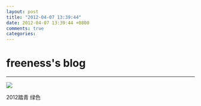 ```yaml
---
layout: post
title: "2012-04-07 13:39:44"
date: 2012-04-07 13:39:44 +0800
comments: true
categories: 
---
```


# freeness's blog

----------

![](http://okqmqrbgo.bkt.clouddn.com/201204071339441.jpg)

>
2012踏青 绿色